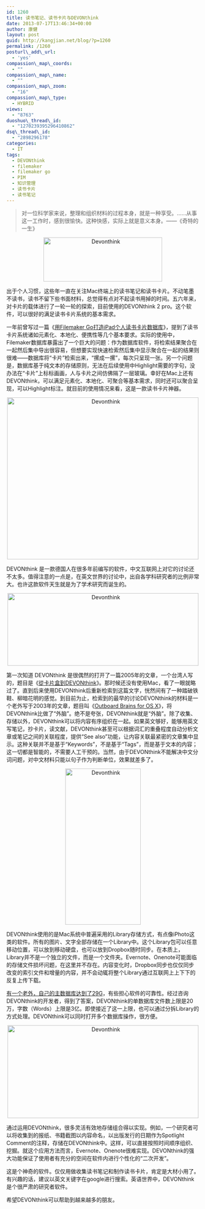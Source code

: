 ```yaml
---
id: 1260
title: 读书笔记、读书卡片与DEVONthink
date: 2013-07-17T13:46:34+00:00
author: 康健
layout: post
guid: http://kangjian.net/blog/?p=1260
permalink: /1260
posturl\_add\_url:
  - 'yes'
compassion\_map\_coords:
  - ""
compassion\_map\_name:
  - ""
compassion\_map\_zoom:
  - "16"
compassion\_map\_type:
  - HYBRID
views:
  - "8763"
duoshuo\_thread\_id:
  - "1270239395296410862"
dsq\_thread\_id:
  - "2898296178"
categories:
  - IT
tags:
  - DEVONthink
  - filemaker
  - filemaker go
  - PIM
  - 知识管理
  - 读书卡片
  - 读书笔记
---
```

> 对一位科学家来说，整理和组织材料的过程本身，就是一种享受。……从事这一工作时，感到很愉快。这种快感，实际上就是意义本身。——《奇特的一生》

<div style="text-align: center;">
  <img src="http://kangjian.net/images/2013/07/Devonthink.png" alt="Devonthink" width="310" height="115" border="0" />
</div>

出于个人习惯，这些年一直在关注Mac终端上的读书笔记和读书卡片。不动笔墨不读书，读书不留下些书面材料，总觉得有点对不起读书用掉的时间。五六年来，对卡片的载体进行了一轮一轮的探索，目前使用的DEVONthink 2 pro。这个软件，可以很好的满足读书卡片系统的基本需求。

一年前曾写过一篇《<a href="http://kangjian.net/blog/1131/" target="_blank">用Filemaker Go打造iPad个人读书卡片数据库</a>》，提到了读书卡片系统诸如元素化、本地化、便携性等几个基本要求。实际的使用中，Filemaker数据库暴露出了一个巨大的问题：作为数据库软件，将检索结果聚合在一起然后集中导出很容易，但想要实现快速检索然后集中显示聚合在一起的结果则很难——数据库将“卡片”检索出来，“摞成一摞”，每次只呈现一张。另一个问题是，数据库基于纯文本的存储原则，无法在后续使用中Highlight需要的字句，没办法在“卡片”上标标画画，人与卡片之间仿佛隔了一层玻璃。幸好在Mac上还有DEVONthink，可以满足元素化、本地化、可聚合等基本需求，同时还可以聚合呈现，可以Highlight标注。就目前的使用情况来看，这是一款读书卡片神器。

<div style="text-align: center;">
  <img src="http://kangjian.net/images/2013/07/screen1.jpeg" alt="Devonthink" width="500" height="422" border="0" />
</div>

DEVONthink 是一款德国人在很多年前编写的软件，中文互联网上对它的讨论还不太多。值得注意的一点是，在英文世界的讨论中，出自各学科研究者的比例非常大。也许这款软件天生就是为了学术研究而诞生的。

<div style="text-align: center;">
  <img src="http://kangjian.net/images/2013/07/屏幕快照-2013-07-16-下午2.29.10.jpeg" alt="Devonthink" width="499" height="189" border="0" />
</div>

第一次知道 DEVONthink 是很偶然的打开了一篇2005年的文章，一个台湾人写的，题目是《<a href="http://kueihsien.blogspot.com/2005/07/devonthink.html" target="_blank">從卡片盒到DEVONthink</a>》。那时候还没有使用Mac，看了一眼就略过了。直到后来使用DEVONthink后重新检索到这篇文字，恍然间有了一种踏破铁鞋、柳暗花明的感觉。到目前为止，检索到的最早的讨论DEVONthink的材料是一个老外写于2003年的文章，题目叫《<a href="http://www.macdevcenter.com/pub/a/mac/2003/08/05/outboard_brains.html" target="_blank">Outboard Brains for OS X</a>》，将DEVONthink比做了“外脑”。绝不是夸张，DEVONthink就是“外脑”。除了收集、存储以外，DEVONthink可以将内容有序组织在一起。如果英文够好，能够用英文写笔记，抄卡片，读文献，DEVONthink甚至可以根据词汇的重叠程度自动分析文章或笔记之间的关联程度，提供“See also”功能，让内容关联最紧密的文章集中显示。这种关联并不是基于“Keywords”，不是基于“Tags”，而是基于文本的内容；这一切都是智能的，不需要人工干预的。当然，由于DEVONthink不能解决中文分词问题，对中文材料只能以句子作为判断单位，效果就差多了。

<div style="text-align: center;">
  <img src="http://kangjian.net/images/2013/07/屏幕快照-2013-07-17-下午12.33.28.jpeg" alt="Devonthink" width="197" height="407" border="0" />
</div>

DEVONthink使用的是Mac系统中普遍采用的Library存储方式，有点像iPhoto这类的软件。所有的图片、文字全部存储在一个Library中。这个Library包可以任意移动位置，可以放到移动硬盘，也可以放到Dropbox随时同步。在本质上，Library并不是一个独立的文件，而是一个文件夹。Evernote、Onenote可能面临的存储文件损坏问题，在这里并不存在。内容变化时，Dropbox同步也仅仅同步改变的索引文件和增量的内容，并不会动辄将整个Library通过互联网上上下下的反复上传下载。

<a href="http://www.organizingcreativity.com/2011/07/devonthink-second-impression-and-some-tips/" target="_blank">有一个老外，自己的主数据库达到了29G</a>，有些担心软件的可靠性。经过咨询DEVONthink的开发者，得到了答案，DEVONthink的单数据库文件数上限是20万，字数（Words）上限是3亿。即使接近了这一上限，也可以通过分拆Library的方式处理。DEVONthink可以同时打开多个数据库操作，很方便。

<div style="text-align: center;">
  <img src="http://kangjian.net/images/2013/07/devonthink_standard_view.jpeg" alt="Devonthink" width="499" height="242" border="0" />
</div>

通过运用DEVONthink，很多灵活有效地存储组合得以实现。例如，一个研究者可以将收集到的报纸、书籍截图以内容命名，以出版发行的日期作为Spotlight Comment的注释，存储在DEVONthink中。这样，可以直接按照时间顺序组织、挖掘。就这个应用方法而言，Evernote、Onenote很难实现。DEVONthink的强大功能保证了使用者有充分的空间在软件内进行个性化的“二次开发”。

这是个神奇的软件。仅仅用做收集读书笔记和制作读书卡片，肯定是大材小用了。有兴趣的话，建议以英文关键字在google进行搜索。英语世界中，DEVONthink是个很严肃的研究者软件。

希望DEVONthink可以帮助到越来越多的朋友。